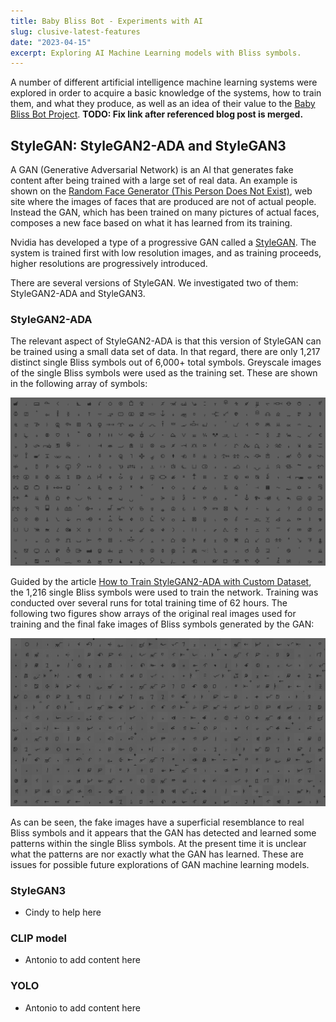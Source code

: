 ```yaml
---
title: Baby Bliss Bot - Experiments with AI
slug: clusive-latest-features
date: "2023-04-15"
excerpt: Exploring AI Machine Learning models with Bliss symbols.
---
```

A number of different artificial intelligence machine learning systems were
explored in order to acquire a basic knowledge of the systems, how to train
them, and what they produce, as well as an idea of their value to the
[Baby Bliss Bot Project](https://github.com/fluid-project/floeproject.org/blob/eb04bf9b0774f452145376f3495933eb3ce81c10/src/collections/news/2023-04-12-BBB-Intro.md).
 __TODO: Fix link after referenced blog post is merged.__

## StyleGAN: StyleGAN2-ADA and StyleGAN3

A GAN (Generative Adversarial Network) is an AI that generates fake content
after being trained with a large set of real data.  An example is shown on the
[Random Face Generator (This Person Does Not Exist)](https://this-person-does-not-exist.com/en),
web site where the images of faces that are produced are not of actual people.
Instead the GAN, which has been trained on many pictures of actual faces,
composes a new face based on what it has learned from its training.

Nvidia has developed a type of a progressive GAN called a [StyleGAN](https://en.wikipedia.org/wiki/StyleGAN).
The system is trained first with low resolution images, and as training
proceeds, higher resolutions are progressively introduced.

There are several versions of StyleGAN.  We investigated two of them:
StyleGAN2-ADA and StyleGAN3.

### StyleGAN2-ADA

The relevant aspect of StyleGAN2-ADA is that this version of StyleGAN can be
trained using a small data set of data.  In that regard, there are only 1,217
distinct single Bliss symbols out of 6,000+ total symbols.  Greyscale images
of the single Bliss symbols were used as the training set.  These are shown
in the following array of symbols:

![Real Bliss Symbols](./images/StyleGAN2-ADA-reals.png)

Guided by the article [How to Train StyleGAN2-ADA with Custom Dataset](https://towardsdatascience.com/how-to-train-stylegan2-ada-with-custom-dataset-dc268ff70544),
the 1,216 single Bliss symbols were used to train the network.
Training was conducted over several runs for total training time of 62 hours.
The following two figures show arrays of the original real images used for
training and the final fake images of Bliss symbols generated by the GAN:

![Fake Bliss Symbols](./images/StyleGAN2-ADA-fakes.png)

As can be seen, the fake images have a superficial resemblance to real Bliss
symbols and it appears that the GAN has detected and learned some patterns
within the single Bliss symbols. At the present time it is unclear what the
patterns are nor exactly what the GAN has learned.  These are issues for
possible future explorations of GAN machine learning models.

### StyleGAN3

- Cindy to help here

### CLIP model

- Antonio to add content here

### YOLO

- Antonio to add content here
